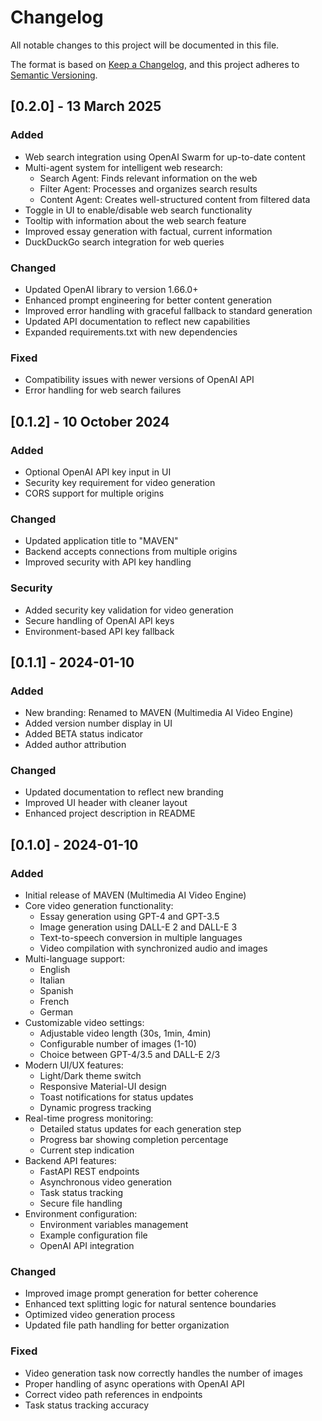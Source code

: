 # Changelog

All notable changes to this project will be documented in this file.

The format is based on [Keep a Changelog](https://keepachangelog.com/en/1.0.0/),
and this project adheres to [Semantic Versioning](https://semver.org/spec/v2.0.0.html).

## [0.2.0] - 13 March 2025

### Added
- Web search integration using OpenAI Swarm for up-to-date content
- Multi-agent system for intelligent web research:
  - Search Agent: Finds relevant information on the web
  - Filter Agent: Processes and organizes search results
  - Content Agent: Creates well-structured content from filtered data
- Toggle in UI to enable/disable web search functionality
- Tooltip with information about the web search feature
- Improved essay generation with factual, current information
- DuckDuckGo search integration for web queries

### Changed
- Updated OpenAI library to version 1.66.0+
- Enhanced prompt engineering for better content generation
- Improved error handling with graceful fallback to standard generation
- Updated API documentation to reflect new capabilities
- Expanded requirements.txt with new dependencies

### Fixed
- Compatibility issues with newer versions of OpenAI API
- Error handling for web search failures

## [0.1.2] - 10 October 2024

### Added
- Optional OpenAI API key input in UI
- Security key requirement for video generation
- CORS support for multiple origins

### Changed
- Updated application title to "MAVEN"
- Backend accepts connections from multiple origins
- Improved security with API key handling

### Security
- Added security key validation for video generation
- Secure handling of OpenAI API keys
- Environment-based API key fallback

## [0.1.1] - 2024-01-10

### Added
- New branding: Renamed to MAVEN (Multimedia AI Video Engine)
- Added version number display in UI
- Added BETA status indicator
- Added author attribution

### Changed
- Updated documentation to reflect new branding
- Improved UI header with cleaner layout
- Enhanced project description in README

## [0.1.0] - 2024-01-10

### Added
- Initial release of MAVEN (Multimedia AI Video Engine)
- Core video generation functionality:
  - Essay generation using GPT-4 and GPT-3.5
  - Image generation using DALL-E 2 and DALL-E 3
  - Text-to-speech conversion in multiple languages
  - Video compilation with synchronized audio and images
- Multi-language support:
  - English
  - Italian
  - Spanish
  - French
  - German
- Customizable video settings:
  - Adjustable video length (30s, 1min, 4min)
  - Configurable number of images (1-10)
  - Choice between GPT-4/3.5 and DALL-E 2/3
- Modern UI/UX features:
  - Light/Dark theme switch
  - Responsive Material-UI design
  - Toast notifications for status updates
  - Dynamic progress tracking
- Real-time progress monitoring:
  - Detailed status updates for each generation step
  - Progress bar showing completion percentage
  - Current step indication
- Backend API features:
  - FastAPI REST endpoints
  - Asynchronous video generation
  - Task status tracking
  - Secure file handling
- Environment configuration:
  - Environment variables management
  - Example configuration file
  - OpenAI API integration

### Changed
- Improved image prompt generation for better coherence
- Enhanced text splitting logic for natural sentence boundaries
- Optimized video generation process
- Updated file path handling for better organization

### Fixed
- Video generation task now correctly handles the number of images
- Proper handling of async operations with OpenAI API
- Correct video path references in endpoints
- Task status tracking accuracy

